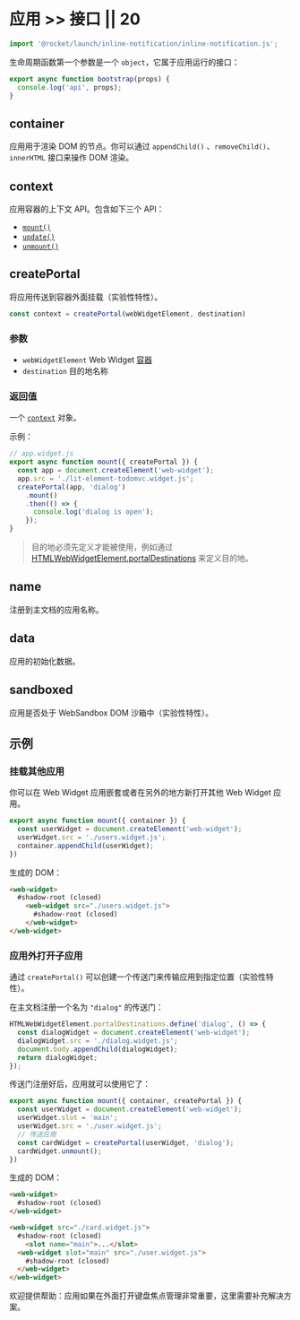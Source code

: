 # 应用 >> 接口 || 20

```js script
import '@rocket/launch/inline-notification/inline-notification.js';
```

生命周期函数第一个参数是一个 `object`，它属于应用运行的接口：

```js
export async function bootstrap(props) {
  console.log('api', props);
}
```

## container

应用用于渲染 DOM 的节点。你可以通过 `appendChild()` 、`removeChild()`、`innerHTML` 接口来操作 DOM 渲染。

## context

应用容器的上下文 API。包含如下三个 API：

* [`mount()`](../container/api.md#mount)
* [`update()`](../container/api.md#update)
* [`unmount()`](../container/api.md#unmount)

## createPortal

将应用传送到容器外面挂载（实验性特性）。

```js
const context = createPortal(webWidgetElement, destination)
```

### 参数

* `webWidgetElement` Web Widget [容器](../container/overview.md)
* `destination` 目的地名称

### 返回值

一个 [`context`](#context) 对象。

示例：

```js
// app.widget.js
export async function mount({ createPortal }) {
  const app = document.createElement('web-widget');
  app.src = './lit-element-todomvc.widget.js';
  createPortal(app, 'dialog')
    .mount()
    .then(() => {
      console.log('dialog is open');
    });
}
```

> 目的地必须先定义才能被使用，例如通过 [HTMLWebWidgetElement.portalDestinations](../container/api.md#htmlwebwidgetelementportaldestinations) 来定义目的地。

## name

注册到主文档的应用名称。

## data

应用的初始化数据。

## sandboxed

应用是否处于 WebSandbox DOM 沙箱中（实验性特性）。

## 示例

### 挂载其他应用

你可以在 Web Widget 应用嵌套或者在另外的地方新打开其他 Web Widget 应用。

```js
export async function mount({ container }) {
  const userWidget = document.createElement('web-widget');
  userWidget.src = './users.widget.js';
  container.appendChild(userWidget);
})
```

生成的 DOM：

```html
<web-widget>
  #shadow-root (closed)
    <web-widget src="./users.widget.js">
      #shadow-root (closed)
    </web-widget>
</web-widget>
```

### 应用外打开子应用

通过 `createPortal()` 可以创建一个传送门来传输应用到指定位置（实验性特性）。

在主文档注册一个名为 `"dialog"` 的传送门：

```js
HTMLWebWidgetElement.portalDestinations.define('dialog', () => {
  const dialogWidget = document.createElement('web-widget');
  dialogWidget.src = './dialog.widget.js';
  document.body.appendChild(dialogWidget);
  return dialogWidget;
});
```

传送门注册好后，应用就可以使用它了：

```js
export async function mount({ container, createPortal }) {
  const userWidget = document.createElement('web-widget');
  userWidget.slot = 'main';
  userWidget.src = './user.widget.js';
  // 传送应用
  const cardWidget = createPortal(userWidget, 'dialog');
  cardWidget.unmount();
})
```

生成的 DOM：

```html
<web-widget>
  #shadow-root (closed)
</web-widget>

<web-widget src="./card.widget.js">
  #shadow-root (closed)
    <slot name="main">...</slot>
  <web-widget slot="main" src="./user.widget.js">
    #shadow-root (closed)
  </web-widget>
</web-widget>
```

<inline-notification type="tip">

欢迎提供帮助：应用如果在外面打开键盘焦点管理非常重要，这里需要补充解决方案。

</inline-notification>